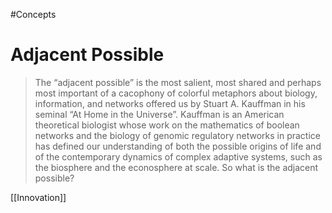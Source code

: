 #Concepts 
# Adjacent Possible





> The “adjacent possible” is the most salient, most shared and perhaps most important of a cacophony of colorful metaphors about biology, information, and networks offered us by Stuart A. Kauffman in his seminal “At Home in the Universe”. Kauffman is an American theoretical biologist whose work on the mathematics of boolean networks and the biology of genomic regulatory networks in practice has defined our understanding of both the possible origins of life and of the contemporary dynamics of complex adaptive systems, such as the biosphere and the econosphere at scale. So what is the adjacent possible?



[[Innovation]]
